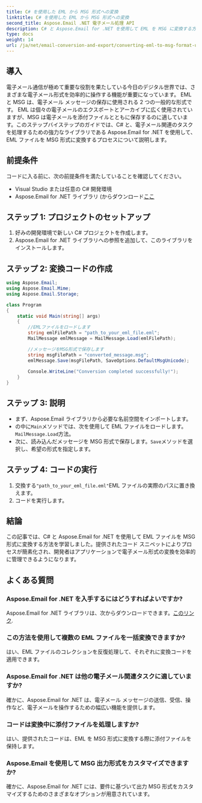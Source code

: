 ```yaml
---
title: C# を使用した EML から MSG 形式への変換
linktitle: C# を使用した EML から MSG 形式への変換
second_title: Aspose.Email .NET 電子メール処理 API
description: C# と Aspose.Email for .NET を使用して EML を MSG に変換する方法を学びます。効率的な電子メール形式変換のためのコード例を含む包括的なガイド。
type: docs
weight: 14
url: /ja/net/email-conversion-and-export/converting-eml-to-msg-format-using-csharp/
---
```


## 導入

電子メール通信が極めて重要な役割を果たしている今日のデジタル世界では、さまざまな電子メール形式を効率的に操作する機能が重要になっています。 EML と MSG は、電子メール メッセージの保存に使用される 2 つの一般的な形式です。 EML は個々の電子メールのエクスポートとアーカイブに広く使用されていますが、MSG は電子メールを添付ファイルとともに保存するのに適しています。このステップバイステップのガイドでは、C# と、電子メール関連のタスクを処理するための強力なライブラリである Aspose.Email for .NET を使用して、EML ファイルを MSG 形式に変換するプロセスについて説明します。

## 前提条件

コードに入る前に、次の前提条件を満たしていることを確認してください。

- Visual Studio または任意の C# 開発環境
-  Aspose.Email for .NET ライブラリ (からダウンロード[ここ](https://releases.aspose.com/email/net)

## ステップ 1: プロジェクトのセットアップ

1. 好みの開発環境で新しい C# プロジェクトを作成します。
2. Aspose.Email for .NET ライブラリへの参照を追加して、このライブラリをインストールします。

## ステップ 2: 変換コードの作成

```csharp
using Aspose.Email;
using Aspose.Email.Mime;
using Aspose.Email.Storage;

class Program
{
    static void Main(string[] args)
    {
        //EMLファイルをロードします
        string emlFilePath = "path_to_your_eml_file.eml";
        MailMessage emlMessage = MailMessage.Load(emlFilePath);

        //メッセージをMSG形式で保存します
        string msgFilePath = "converted_message.msg";
        emlMessage.Save(msgFilePath, SaveOptions.DefaultMsgUnicode);
        
        Console.WriteLine("Conversion completed successfully!");
    }
}
```

## ステップ 3: 説明

- まず、Aspose.Email ライブラリから必要な名前空間をインポートします。
- の中に`Main`メソッドでは、次を使用して EML ファイルをロードします。`MailMessage.Load`方法。
- 次に、読み込んだメッセージを MSG 形式で保存します。`Save`メソッドを選択し、希望の形式を指定します。

## ステップ 4: コードの実行

1. 交換する`"path_to_your_eml_file.eml"`EML ファイルの実際のパスに置き換えます。
2. コードを実行します。

## 結論

この記事では、C# と Aspose.Email for .NET を使用して EML ファイルを MSG 形式に変換する方法を学習しました。提供されたコード スニペットによりプロセスが簡素化され、開発者はアプリケーションで電子メール形式の変換を効率的に管理できるようになります。

## よくある質問

### Aspose.Email for .NET を入手するにはどうすればよいですか?

 Aspose.Email for .NET ライブラリは、次からダウンロードできます。[このリンク](https://releases.aspose.com/email/net).

### この方法を使用して複数の EML ファイルを一括変換できますか?

はい、EML ファイルのコレクションを反復処理して、それぞれに変換コードを適用できます。

### Aspose.Email for .NET は他の電子メール関連タスクに適していますか?

確かに、Aspose.Email for .NET は、電子メール メッセージの送信、受信、操作など、電子メールを操作するための幅広い機能を提供します。

### コードは変換中に添付ファイルを処理しますか?

はい、提供されたコードは、EML を MSG 形式に変換する際に添付ファイルを保持します。

### Aspose.Email を使用して MSG 出力形式をカスタマイズできますか?

確かに、Aspose.Email for .NET には、要件に基づいて出力 MSG 形式をカスタマイズするためのさまざまなオプションが用意されています。